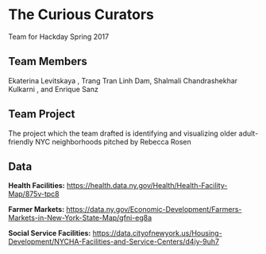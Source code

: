 # The Curious Curators
Team for Hackday Spring 2017

## Team Members

Ekaterina Levitskaya , 	Trang Tran Linh Dam, Shalmali Chandrashekhar Kulkarni , and Enrique Sanz

## Team Project

The project which the team drafted is identifying and visualizing older adult-friendly NYC neighborhoods pitched by Rebecca Rosen

## Data
**Health Facilities:** https://health.data.ny.gov/Health/Health-Facility-Map/875v-tpc8

**Farmer Markets:** https://data.ny.gov/Economic-Development/Farmers-Markets-in-New-York-State-Map/gfni-eg8a

**Social Service Facilities:** https://data.cityofnewyork.us/Housing-Development/NYCHA-Facilities-and-Service-Centers/d4iy-9uh7
